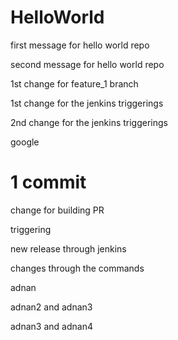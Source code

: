 # HelloWorld

first message for hello world repo

second message for hello world repo

1st change for feature_1 branch

1st change for the jenkins triggerings

2nd change for the jenkins triggerings


google

1 commit
=======
change for building PR

triggering

new release through jenkins

changes through the commands

adnan

adnan2 and adnan3

adnan3 and adnan4
